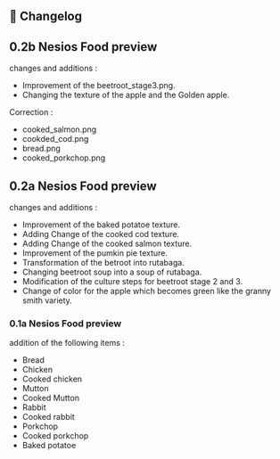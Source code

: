 ## 📍 Changelog

## 0.2b Nesios Food preview

changes and additions :

- Improvement of the beetroot_stage3.png.
- Changing the texture of the apple and the Golden apple.

Correction :

- cooked_salmon.png
- cookded_cod.png
- bread.png
- cooked_porkchop.png



## 0.2a Nesios Food preview

changes and additions :

- Improvement of the baked potatoe texture.
- Adding Change of the cooked cod texture.
- Adding Change of the cooked salmon texture.
- Improvement of the pumkin pie texture.
- Transformation of the betroot into rutabaga.
- Changing beetroot soup into a soup of rutabaga.
- Modification of the culture steps for beetroot stage 2 and 3.
- Change of color for the apple which becomes green like the granny smith variety.


### 0.1a Nesios Food preview

addition of the following items :

- Bread
- Chicken
- Cooked chicken
- Mutton
- Cooked Mutton
- Rabbit
- Cooked rabbit
- Porkchop
- Cooked porkchop
- Baked potatoe
